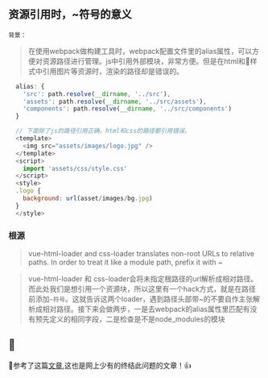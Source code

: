 ## 资源引用时，~符号的意义

`背景：`
> 在使用webpack做构建工具时，webpack配置文件里的alias属性，可以方便对资源路径进行管理。js中引用外部模块，非常方便。但是在html和样式中引用图片等资源时，渲染的路径却是错误的。

```js
  alias: {
    'src': path.resolve(__dirname, '../src'),
    'assets': path.resolve(__dirname, '../src/assets'),
    'components': path.resolve(__dirname, '../src/components')
  }
```

```js
  // 下面除了js的路径引用正确，html和css的路径都引用错误。
  <template>
    <img src="assets/images/logo.jpg" />
  </template>
  <script>
    import 'assets/css/style.css'
  </script>
  <style>
  .logo {
    background: url(asset/images/bg.jpg)
  }
  </style>
```

### 根源
> vue-html-loader and css-loader translates non-root URLs to relative paths. In order to treat it like a module path, prefix it with ~ 

> vue-html-loader 和 css-loader会将未指定根路径的url解析成相对路径。而此处我们是想引用一个资源块，所以这里有一个hack方式，就是在路径前添加`~符号`。这就告诉这两个loader，遇到路径头部带~的不要自作主张解析成相对路径。接下来会做两步，一是去webpack的alias属性里匹配有没有预先定义的相同字段，二是检查是不是node_modules的模块



---------
参考了这篇[文章](https://segmentfault.com/a/1190000008107976),这也是网上少有的终结此问题的文章！👍